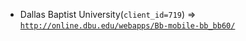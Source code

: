  - Dallas Baptist University(`client_id=719`) => [`http://online.dbu.edu/webapps/Bb-mobile-bb_bb60/`](http://online.dbu.edu/webapps/Bb-mobile-bb_bb60/)

